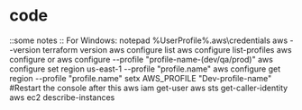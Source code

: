 # code
::some notes ::
For Windows:
notepad %UserProfile%\.aws\credentials
aws --version
terraform version
aws configure list
aws configure list-profiles
aws configure or aws configure --profile "profile-name-(dev/qa/prod)"
aws configure set region us-east-1 --profile "profile.name"
aws configure get region --profile "profile.name"
setx AWS_PROFILE "Dev-profile-name"  #Restart the console after this
aws iam get-user
aws sts get-caller-identity
aws ec2 describe-instances
